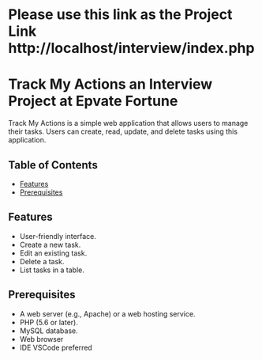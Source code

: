 # Please use this link as the Project Link http://localhost/interview/index.php
# Track My Actions an Interview Project at Epvate Fortune

Track My Actions is a simple web application that allows users to manage their tasks. Users can create, read, update, and delete tasks using this application.

## Table of Contents
- [Features](#features)
- [Prerequisites](#prerequisites)

## Features

- User-friendly interface.
- Create a new task.
- Edit an existing task.
- Delete a task.
- List tasks in a table.

## Prerequisites

- A web server (e.g., Apache) or a web hosting service.
- PHP (5.6 or later).
- MySQL database.
- Web browser
- IDE VSCode preferred

